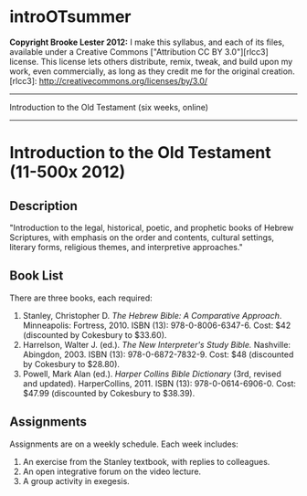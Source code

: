 introOTsummer
=============
**Copyright Brooke Lester 2012:** I make this syllabus, and each of its files, available under a Creative Commons ["Attribution CC BY 3.0"][rlcc3] license. This license lets others distribute, remix, tweak, and build upon my work, even commercially, as long as they credit me for the original creation.
[rlcc3]: http://creativecommons.org/licenses/by/3.0/ 
***
Introduction to the Old Testament (six weeks, online)
***
# Introduction to the Old Testament (11-500x 2012)

## Description
"Introduction to the legal, historical, poetic, and prophetic books of Hebrew Scriptures, with emphasis on the order and contents, cultural settings, literary forms, religious themes, and interpretive approaches."

## Book List
There are three books, each required:

1. Stanley, Christopher D. *The Hebrew Bible: A Comparative Approach*. Minneapolis: Fortress, 2010. ISBN (13): 978-0-8006-6347-6. Cost: $42 (discounted by Cokesbury to $33.60).
2. Harrelson, Walter J. (ed.). *The New Interpreter's Study Bible.* Nashville: Abingdon, 2003. ISBN (13): 978-0-6872-7832-9. Cost: $48 (discounted by Cokesbury to $28.80).
3. Powell, Mark Alan (ed.). *Harper Collins Bible Dictionary* (3rd, revised and updated). HarperCollins, 2011. ISBN (13): 978-0-0614-6906-0. Cost: $47.99 (discounted by Cokesbury to $38.39).


## Assignments
Assignments are on a weekly schedule. Each week includes:

1. An exercise from the Stanley textbook, with replies to colleagues.
2. An open integrative forum on the video lecture.
3. A group activity in exegesis.